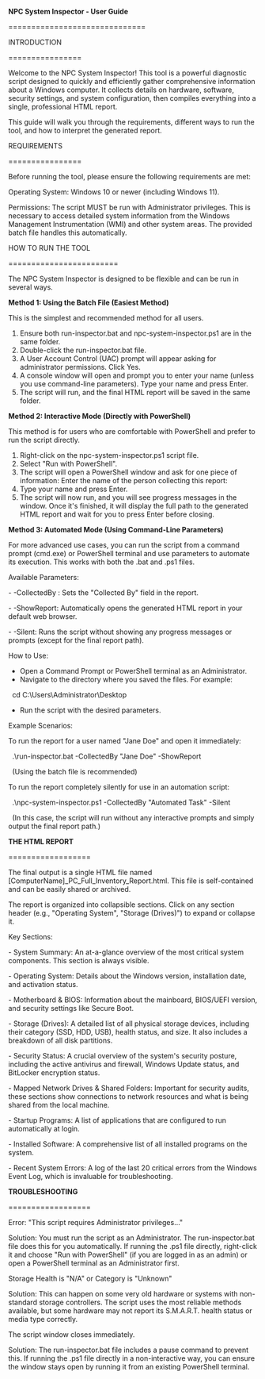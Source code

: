 **NPC System Inspector - User Guide**

==============================



INTRODUCTION

================

Welcome to the NPC System Inspector! This tool is a powerful diagnostic script designed to quickly and efficiently gather comprehensive information about a Windows computer. It collects details on hardware, software, security settings, and system configuration, then compiles everything into a single, professional HTML report.



This guide will walk you through the requirements, different ways to run the tool, and how to interpret the generated report.



REQUIREMENTS

================

Before running the tool, please ensure the following requirements are met:

Operating System: Windows 10 or newer (including Windows 11).

Permissions: The script MUST be run with Administrator privileges. This is necessary to access detailed system information from the Windows Management Instrumentation (WMI) and other system areas. The provided batch file handles this automatically.



HOW TO RUN THE TOOL

========================

The NPC System Inspector is designed to be flexible and can be run in several ways.



**Method 1: Using the Batch File (Easiest Method)**

This is the simplest and recommended method for all users.

1. Ensure both run-inspector.bat and npc-system-inspector.ps1 are in the same folder.
2. Double-click the run-inspector.bat file.
3. A User Account Control (UAC) prompt will appear asking for administrator permissions. Click Yes.
4. A console window will open and prompt you to enter your name (unless you use command-line parameters). Type your name and press Enter.
5. The script will run, and the final HTML report will be saved in the same folder.



**Method 2: Interactive Mode (Directly with PowerShell)**

This method is for users who are comfortable with PowerShell and prefer to run the script directly.

1. Right-click on the npc-system-inspector.ps1 script file.
2. Select "Run with PowerShell".
3. The script will open a PowerShell window and ask for one piece of information:
     Enter the name of the person collecting this report:
4. Type your name and press Enter.
5. The script will now run, and you will see progress messages in the window. Once it's finished, it will display the full path to the generated HTML report and wait for you to press Enter before closing.



**Method 3: Automated Mode (Using Command-Line Parameters)**

For more advanced use cases, you can run the script from a command prompt (cmd.exe) or PowerShell terminal and use parameters to automate its execution. This works with both the .bat and .ps1 files.



Available Parameters:

\- -CollectedBy <string>: Sets the "Collected By" field in the report.

\- -ShowReport: Automatically opens the generated HTML report in your default web browser.

\- -Silent: Runs the script without showing any progress messages or prompts (except for the final report path).



How to Use:

* Open a Command Prompt or PowerShell terminal as an Administrator.
* Navigate to the directory where you saved the files. For example:

&nbsp;     cd C:\\Users\\Administrator\\Desktop

* Run the script with the desired parameters.



Example Scenarios:

To run the report for a user named "Jane Doe" and open it immediately:

&nbsp; .\\run-inspector.bat -CollectedBy "Jane Doe" -ShowReport

&nbsp; (Using the batch file is recommended)



To run the report completely silently for use in an automation script:

&nbsp; .\\npc-system-inspector.ps1 -CollectedBy "Automated Task" -Silent

&nbsp; (In this case, the script will run without any interactive prompts and simply output the final report path.)



**THE HTML REPORT**

==================

The final output is a single HTML file named \[ComputerName]\_PC\_Full\_Inventory\_Report.html. This file is self-contained and can be easily shared or archived.



The report is organized into collapsible sections. Click on any section header (e.g., "Operating System", "Storage (Drives)") to expand or collapse it.



Key Sections:

\- System Summary: An at-a-glance overview of the most critical system components. This section is always visible.

\- Operating System: Details about the Windows version, installation date, and activation status.

\- Motherboard \& BIOS: Information about the mainboard, BIOS/UEFI version, and security settings like Secure Boot.

\- Storage (Drives): A detailed list of all physical storage devices, including their category (SSD, HDD, USB), health status, and size. It also includes a breakdown of all disk partitions.

\- Security Status: A crucial overview of the system's security posture, including the active antivirus and firewall, Windows Update status, and BitLocker encryption status.

\- Mapped Network Drives \& Shared Folders: Important for security audits, these sections show connections to network resources and what is being shared from the local machine.

\- Startup Programs: A list of applications that are configured to run automatically at login.

\- Installed Software: A comprehensive list of all installed programs on the system.

\- Recent System Errors: A log of the last 20 critical errors from the Windows Event Log, which is invaluable for troubleshooting.



**TROUBLESHOOTING**

==================

Error: "This script requires Administrator privileges..."

Solution: You must run the script as an Administrator. The run-inspector.bat file does this for you automatically. If running the .ps1 file directly, right-click it and choose "Run with PowerShell" (if you are logged in as an admin) or open a PowerShell terminal as an Administrator first.



Storage Health is "N/A" or Category is "Unknown"

Solution: This can happen on some very old hardware or systems with non-standard storage controllers. The script uses the most reliable methods available, but some hardware may not report its S.M.A.R.T. health status or media type correctly.



The script window closes immediately.

Solution: The run-inspector.bat file includes a pause command to prevent this. If running the .ps1 file directly in a non-interactive way, you can ensure the window stays open by running it from an existing PowerShell terminal.



